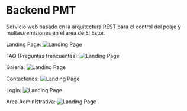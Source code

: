 # Backend PMT

Servicio web basado en la arquitectura REST para el control del peaje y multas/remisiones en el area de El Estor.

Landing Page:
![Landing Page](https://res.cloudinary.com/intelgua-software-design/image/upload/v1568399057/recursos-pmt/landing_pmt_jl6nnl.png)

FAQ (Preguntas frencuentes):
![Landing Page](https://res.cloudinary.com/intelgua-software-design/image/upload/v1568399023/recursos-pmt/faq_pmt_cpeign.png)

Galería:
![Landing Page](https://res.cloudinary.com/intelgua-software-design/image/upload/v1568399059/recursos-pmt/gallery_pmt_y9vdrc.png)

Contactenos:
![Landing Page](https://res.cloudinary.com/intelgua-software-design/image/upload/v1568399032/recursos-pmt/contactar_pmt_wxpsy7.png)

Login:
![Landing Page](https://res.cloudinary.com/intelgua-software-design/image/upload/v1568399046/recursos-pmt/login_pmt_obmmrm.png)

Area Administrativa:
![Landing Page](https://res.cloudinary.com/intelgua-software-design/image/upload/v1568399022/recursos-pmt/menu_pmt_wvhcou.png)